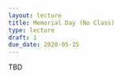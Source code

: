 ```yaml
---
layout: lecture
title: Memorial Day (No Class)
type: lecture
draft: 1
due_date: 2020-05-25
---
```


TBD
